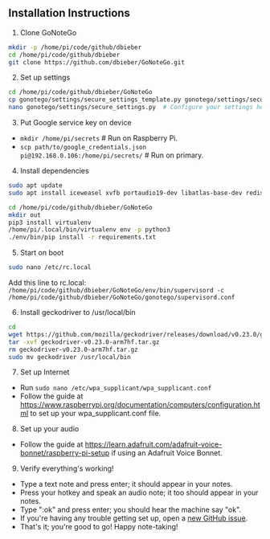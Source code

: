 ## Installation Instructions

1.  Clone GoNoteGo

  ```bash
mkdir -p /home/pi/code/github/dbieber
cd /home/pi/code/github/dbieber
git clone https://github.com/dbieber/GoNoteGo.git
```

2.  Set up settings

  ```bash
cd /home/pi/code/github/dbieber/GoNoteGo
cp gonotego/settings/secure_settings_template.py gonotego/settings/secure_settings.py
nano gonotego/settings/secure_settings.py  # Configure your settings here.
```

3. Put Google service key on device

  * `mkdir /home/pi/secrets`  # Run on Raspberry Pi.
  * `scp path/to/google_credentials.json pi@192.168.0.106:/home/pi/secrets/`  # Run on primary.

4. Install dependencies

  ```bash
sudo apt update
sudo apt install iceweasel xvfb portaudio19-dev libatlas-base-dev redis-server espeak

cd /home/pi/code/github/dbieber/GoNoteGo
mkdir out
pip3 install virtualenv
/home/pi/.local/bin/virtualenv env -p python3
./env/bin/pip install -r requirements.txt
```

5. Start on boot

  ```bash
sudo nano /etc/rc.local
```
  Add this line to rc.local:
  `/home/pi/code/github/dbieber/GoNoteGo/env/bin/supervisord -c /home/pi/code/github/dbieber/GoNoteGo/gonotego/supervisord.conf`

6. Install geckodriver to /usr/local/bin

  ```bash
cd
wget https://github.com/mozilla/geckodriver/releases/download/v0.23.0/geckodriver-v0.23.0-arm7hf.tar.gz
tar -xvf geckodriver-v0.23.0-arm7hf.tar.gz
rm geckodriver-v0.23.0-arm7hf.tar.gz
sudo mv geckodriver /usr/local/bin
```

7. Set up Internet

  * Run `sudo nano /etc/wpa_supplicant/wpa_supplicant.conf`
  * Follow the guide at https://www.raspberrypi.org/documentation/computers/configuration.html to set up your wpa_supplicant.conf file.

8. Set up your audio

  * Follow the guide at https://learn.adafruit.com/adafruit-voice-bonnet/raspberry-pi-setup if using an Adafruit Voice Bonnet.

9. Verify everything's working!

  * Type a text note and press enter; it should appear in your notes.
  * Press your hotkey and speak an audio note; it too should appear in your notes.
  * Type ":ok" and press enter; you should hear the machine say "ok".
  * If you're having any trouble getting set up, open a [new GitHub issue](https://github.com/dbieber/GoNoteGo/issues).
  * That's it; you're good to go! Happy note-taking!
